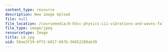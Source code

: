 ```yaml
---
content_type: resource
description: New image Upload
file: null
file_location: /coursemedia/8-03sc-physics-iii-vibrations-and-waves-fall-2016/58ae3f19dff2b817667b56652200ab39_L8.jpg
file_type: image/jpeg
resourcetype: Image
title: L8.jpg
uid: 58ae3f19-dff2-b817-667b-56652200ab39
---
```

